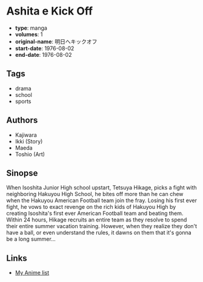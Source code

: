 # Ashita e Kick Off

-   **type**: manga
-   **volumes**: 1
-   **original-name**: 明日へキックオフ
-   **start-date**: 1976-08-02
-   **end-date**: 1976-08-02

## Tags

-   drama
-   school
-   sports

## Authors

-   Kajiwara
-   Ikki (Story)
-   Maeda
-   Toshio (Art)

## Sinopse

When Isoshita Junior High school upstart, Tetsuya Hikage, picks a fight with neighboring Hakuyou High School, he bites off more than he can chew when the Hakuyou American Football team join the fray. Losing his first ever fight, he vows to exact revenge on the rich kids of Hakuyou High by creating Isoshita's first ever American Football team and beating them. Within 24 hours, Hikage recruits an entire team as they resolve to spend their entire summer vacation training. However, when they realize they don't have a ball, or even understand the rules, it dawns on them that it's gonna be a long summer...

## Links

-   [My Anime list](https://myanimelist.net/manga/67521/Ashita_e_Kick_Off)

